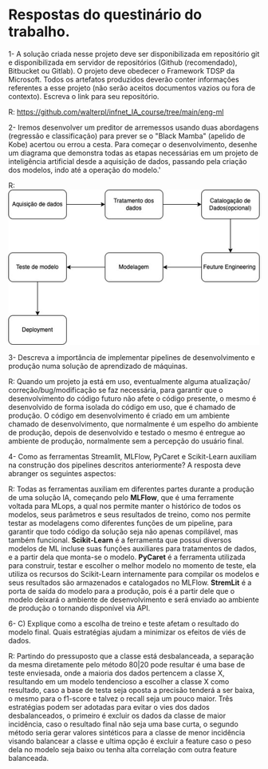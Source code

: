 # Respostas do questinário do trabalho.

1- A solução criada nesse projeto deve ser disponibilizada em repositório git e disponibilizada em servidor de repositórios (Github (recomendado), Bitbucket ou Gitlab). O projeto deve obedecer o Framework TDSP da Microsoft. Todos os artefatos produzidos deverão conter informações referentes a esse projeto (não serão aceitos documentos vazios ou fora de contexto). Escreva o link para seu repositório. 

R: <https://github.com/walterpl/infnet_IA_course/tree/main/eng-ml>

2- Iremos desenvolver um preditor de arremessos usando duas abordagens (regressão e classificação) para prever se o "Black Mamba" (apelido de Kobe) acertou ou errou a cesta.
Para começar o desenvolvimento, desenhe um diagrama que demonstra todas as etapas necessárias em um projeto de inteligência artificial desde a aquisição de dados, passando pela criação dos modelos, indo até a operação do modelo.'

R: 
![Diagram!](wflow_diagram.jpg)

3- Descreva a importância de implementar pipelines de desenvolvimento e produção numa solução de aprendizado de máquinas.

R: Quando um projeto ja está em uso, eventualmente alguma atualização/
correção/bug/modificação se faz necessária, para garantir que 
o desenvolvimento do código futuro não afete o código presente,
o mesmo é desenvolvido de forma isolada do código em uso, que é chamado de produção.
O código em desenvolvimento é criado em um ambiente chamado de desenvolvimento, que normalmente
é um espelho do ambiente de produção, depois de desenvolvido e testado
o mesmo é entregue ao ambiente de produção, normalmente sem a 
percepção do usuário final.

4- Como as ferramentas Streamlit, MLFlow, PyCaret e Scikit-Learn auxiliam na construção dos pipelines 
descritos anteriormente? A resposta deve abranger os seguintes aspectos:

R: Todas as ferramentas auxiliam em diferentes partes durante a produção de uma solução IA, começando pelo **MLFlow**, que
é uma ferramente voltada para MLops, a qual nos permite manter o histórico de todos os modelos, seus parâmetros e seus 
resultados de treino, como nos permite testar as modelagens como diferentes funções de um pipeline, para garantir que
todo código da solução seja não apenas compilável, mas também funcional. **Scikit-Learn** é a ferramenta que possui diversos
modelos de ML incluse suas funções auxiliares para tratamentos de dados, e a partir dela que monta-se o modelo. **PyCaret** é
a ferramenta utilizada para construir, testar e escolher o melhor modelo no momento de teste, ela utiliza os recursos do
Scikit-Learn internamente para compilar os modelos e seus resultados são armazenados e catalogados no MLFlow. **StremLit** é a 
porta de saída do modelo para a produção, pois é a partir dele que o modelo deixará o ambiente de desenvolvimento e será enviado
ao ambiente de produção o tornando disponível via API.

6- C) Explique como a escolha de treino e teste afetam o resultado do modelo final. Quais estratégias ajudam a minimizar
os efeitos de viés de dados.

R: Partindo do pressuposto que a classe está desbalanceada, a separação da mesma diretamente pelo método 80|20 pode 
resultar é uma base de teste enviesada, onde a maioria dos dados pertencem a classe X, resultando em um modelo tendencioso a 
escolher a classe X como resultado, caso a base de testa seja oposta a precisão tenderá a ser baixa, o mesmo para o f1-score e 
talvez o recall seja um pouco maior. Três estratégias podem ser adotadas para evitar o vies dos dados desbalanceados, o primeiro
é excluir os dados da classe de maior incidência, caso o resultado final não seja uma base curta, o segundo método seria
gerar valores sintéticos para a classe de menor incidência visando balancear a classe e ultima opção é excluir a feature caso
o peso dela no modelo seja baixo ou tenha alta correlação com outra feature balanceada.


